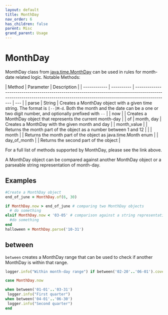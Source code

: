 ```yaml
---
layout: default
title: MonthDay
nav_order: 6
has_children: false
parent: Misc
grand_parent: Usage
---
```


# MonthDay

MonthDay class from [java.time.MonthDay](https://docs.oracle.com/en/java/javase/11/docs/api/java.base/java/time/MonthDay.html) can be used in rules for month-date related logic. Notable Methods:

| Method       | Parameter  | Description                                                                                                                                                                  |
| ------------ | ---------- | ---------------------------------------------------------------------------------------------------------------------------------------------------------------------------- | --- |
| parse        | String     | Creates a MonthDay object with a given time string. The format is `[--]M-d`. Both the month and the date can be a one or two digit number, and optionally prefixed with `--` |
| now          |            | Creates a MonthDay object that represents the current month-day                                                                                                              |
| of           | month, day | Creates a MonthDay with the given month and day                                                                                                                              |
| month_value  |            | Returns the month part of the object as a number between 1 and 12                                                                                                            |     |
| month        |            | Returns the month part of the object as java.time.Month enum                                                                                                                 |
| day_of_month |            | Returns the second part of the object                                                                                                                                        |

For a full list of methods supported by MonthDay, please see the link above.

A MonthDay object can be compared against another MonthDay object or a parseable string representation of month-day.

## Examples

```ruby
#Create a MonthDay object
end_of_june = MonthDay.of(6, 30)

if MonthDay.now > end_of_june # comparing two MonthDay objects
  # do something
elsif MonthDay.now < '03-05' # comparison against a string representation for March 5th
  #do something
end
halloween = MonthDay.parse('10-31')
```

## between

`between` creates a MonthDay range that can be used to check if another MonthDay is within that range.

```ruby
logger.info("Within month-day range") if between('02-20'..'06-01').cover? MonthDay.now

case MonthDay.now

when between('01-01'..'03-31')
 logger.info("First quarter")
when between('04-01'..'06-30')
 logger.info("Second quarter")
end
```
